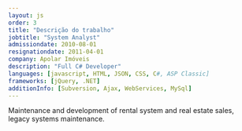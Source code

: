 ```yaml
---
layout: js
order: 3
title: "Descrição do trabalho"
jobtitle: "System Analyst"
admissiondate: 2010-08-01
resignationdate: 2011-04-01
company: Apolar Imóveis 
description: "Full C# Developer"
languages: [javascript, HTML, JSON, CSS, C#, ASP Classic]
frameworks: [jQuery, .NET]
additionInfo: [Subversion, Ajax, WebServices, MySql]
---
```


Maintenance and development of rental system and real estate sales, legacy systems maintenance.